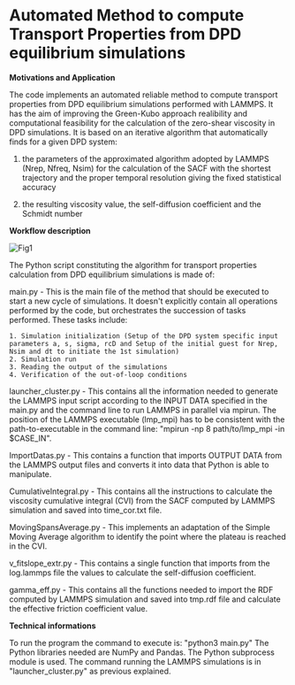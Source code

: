 # Automated Method to compute Transport Properties from DPD equilibrium simulations

**Motivations and Application**

The code implements an automated reliable method to compute transport properties from DPD equilibrium simulations performed with LAMMPS. It has the aim of improving the Green-Kubo approach realibility and computational feasibility for the calculation of the zero-shear viscosity in DPD simulations. It is based on an iterative algorithm that automatically finds for a given DPD system:

1) the parameters of the approximated algorithm adopted by LAMMPS (Nrep, Nfreq, Nsim) for the calculation of the SACF with the shortest trajectory and the proper temporal resolution giving the fixed statistical accuracy

2) the resulting viscosity value, the self-diffusion coefficient and the Schmidt number 

**Workflow description**

![Fig1](https://github.com/mulmopro/AMTP_DPD/assets/83214196/b6e45fd8-9cd8-445f-9f6a-ebe8240b5a67)

The Python script constituting the algorithm for transport properties calculation from DPD equilibrium simulations is made of:

main.py - This is the main file of the method that should be executed to start a new cycle of simulations. It doesn't explicitly contain all operations performed by the code, but orchestrates the succession of tasks performed. These tasks include:

	1. Simulation initialization (Setup of the DPD system specific input parameters a, s, sigma, rcD and Setup of the initial guest for Nrep, Nsim and dt to initiate the 1st simulation)
	2. Simulation run
	3. Reading the output of the simulations
	4. Verification of the out-of-loop conditions 

launcher_cluster.py - This contains all the information needed to generate the LAMMPS input script according to the INPUT DATA specified in the main.py and the command line to run LAMMPS in parallel via mpirun. The position of the LAMMPS executable (lmp_mpi) has to be consistent with the path-to-executable in the command line: "mpirun -np 8 path/to/lmp_mpi -in $CASE_IN".

ImportDatas.py - This contains a function that imports OUTPUT DATA from the LAMMPS output files and converts it into data that Python is able to manipulate. 

CumulativeIntegral.py - This contains all the instructions to calculate the viscosity cumulative integral (CVI) from the SACF computed by LAMMPS simulation and saved into time_cor.txt file.

MovingSpansAverage.py - This implements an adaptation of the Simple Moving Average algorithm to identify the point where the plateau is reached in the CVI.

v_fitslope_extr.py - This contains a single function that imports from the log.lammps file the values to calculate the self-diffusion coefficient.  

gamma_eff.py - This contains all the functions needed to import the RDF computed by LAMMPS simulation and saved into tmp.rdf file and calculate the effective friction coefficient value.

**Technical informations**

To run the program the command to execute is: "python3 main.py"
The Python libraries needed are NumPy and Pandas. The Python subprocess module is used.
The command running the LAMMPS simulations is in "launcher_cluster.py" as previous explained. 


